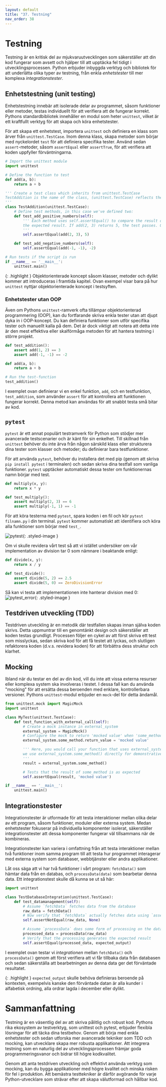 ```yaml
---
layout: default
title: "37. Testning"
nav_order: 38
---
```


# Testning
Testning är en kritisk del av mjukvaruutvecklingen som säkerställer att din kod fungerar som avsett och hjälper till att upptäcka fel tidigt i utvecklingsprocessen. Python erbjuder inbyggda verktyg och bibliotek för att underlätta olika typer av testning, från enkla _enhetstester_ till mer komplexa _integrationstester_.

## Enhetstestning (unit testing)
Enhetstestning innebär att isolerade delar av programmet, såsom funktioner eller metoder, testas individuellt för att verifiera att de fungerar korrekt. Pythons standardbibliotek innehåller en modul som heter `unittest`, vilket är ett kraftfullt verktyg för att skapa och köra enhetstester.

För att skapa ett enhetstest, importera `unittest` och definiera en klass som ärver från `unittest.TestCase`. Inom denna klass, skapa metoder som börjar med nyckelordet `test` för att definiera specifika tester. Använd sedan `assert`-metoder, såsom `assertEqual` eller `assertTrue`, för att verifiera att koden uppfyller förväntningarna.
```python
# Import the unittest module
import unittest

# Define the function to test
def add(a, b):
    return a + b

''' Create a test class which inherits from unittest.TestCase
TestAddition is the name of the class, (unittest.TestCase) reflects the inheritance
'''
class TestAddition(unittest.TestCase):      
    # Define test methods, in this case we've defined two:
    def test_add_positive_numbers(self):
        ''' Each method uses self.assertEqual() to compare the result of the function with
        the expected result. If add(2, 3) returns 5, the test passes. Otherwise it fails.
        '''
        self.assertEqual(add(2, 3), 5)

    def test_add_negative_numbers(self):
        self.assertEqual(add(-1, -1), -2)

# Run tests if the script is run
if __name__ == '__main__':
    unittest.main()
```

{: .highlight }
Objektorienterade koncept såsom klasser, metoder och dylikt kommer att introduceras i framtida kapitel. Ovan exempel visar bara på hur `unittest` nyttjar objektorienterade koncept i testsyften.

### Enhetstester utan OOP
Även om Pythons `unittest`-ramverk ofta tillämpar objektorienterad programmering (OOP), kan du fortfarande skriva enkla tester utan att djupt dyka in i OOP-koncept. Du kan definiera funktioner som utför specifika tester och manuellt kalla på dem. Det är dock viktigt att notera att detta inte är den mest effektiva eller skalförmåga metoden för att hantera testning i större projekt.
```python
def test_addition():
    assert add(1, 2) == 3
    assert add(-1, -1) == -2

def add(a, b):
    return a + b

# Run the test-function
test_addition()
```

I exemplet ovan definierar vi en enkel funktion, `add`, och en testfunktion, `test_addition`, som använder `assert` för att kontrollera att funktionen fungerar korrekt. Denna metod kan användas för att snabbt testa små bitar av kod.

## `pytest`
`pytest` är ett annat populärt testramverk för Python som stödjer mer avancerade testscenarier och är känt för sin enkelhet. Till skillnad från `unittest` behöver du inte ärva från någon särskild klass eller strukturera dina tester som klasser och metoder; du definierar bara testfunktioner.

För att använda `pytest`, behöver du installera det med pip (genom att skriva `pip install pytest` i terminalen) och sedan skriva dina testfall som vanliga funktioner. `pytest` upptäcker automatiskt dessa tester om funktionernas namn börjar med test.
```python
def multiply(x, y):
    return x * y

def test_multiply():
    assert multiply(2, 3) == 6
    assert multiply(-1, 1) == -1
```

För att köra testerna med `pytest`, spara koden i en fil och kör `pytest filnamn.py` i din terminal. `pytest` kommer automatiskt att identifiera och köra alla funktioner som börjar med `test_`.

![pytest](../assets/images/pytest.png){: .styled-image }

Om vi skulle revidera vårt test så att vi istället undersöker om vår implementation av division tar 0 som nämnare i beaktande enligt:
```python
def divide(x, y):
    return x / y

def test_divide():
    assert divide(5, 2) == 2.5
    assert divide(5, 0) == ZeroDivisionError
```

Så kan vi testa att implementationen inte hanterar division med 0:
![pytest_error](../assets/images/divideByZero_pytest.png){: .styled-image }

## Testdriven utveckling (TDD)
Testdriven utveckling är en metodik där testfallen skapas innan själva koden skrivs. Detta uppmuntrar till en genomtänkt design och säkerställer att koden testas grundligt. Processen följer en cykel av att först skriva ett test som misslyckas, sedan skriva kod för att få testet att lyckas, och slutligen refaktorera koden (d.v.s. revidera koden) för att förbättra dess struktur och klarhet.

## Mocking
Ibland när du testar en del av din kod, vill du inte att vissa externa resurser eller komplexa system ska involveras i testet. I dessa fall kan du använda "mocking" för att ersätta dessa beroenden med enklare, kontrollerbara versioner. Pythons `unittest`-modul erbjuder en `mock`-del för detta ändamål.
```python
from unittest.mock import MagicMock
import unittest

class MyTest(unittest.TestCase):
    def test_function_with_external_call(self):
        # Create a mock instance in external_system
        external_system = MagicMock()
        # Configure the mock to return 'mocked value' when 'some_method' is called
        external_system.some_method.return_value = 'mocked value'

        ''' Here, you would call your function that uses external_system but instead
        we use external_system.some_method() directly for demonstrative purposes
        '''
        result = external_system.some_method()

        # Tests that the result of some_method is as expected
        self.assertEqual(result, 'mocked value')

if __name__ == '__main__':
    unittest.main()
```

## Integrationstester
Integrationstester är utformade för att testa interaktioner mellan olika delar av ett program, såsom funktioner, moduler eller externa system. Medan enhetstester fokuserar på individuella komponenter isolerat, säkerställer integrationstester att dessa komponenter fungerar väl tillsammans när de kombineras.

Integrationstester kan variera i omfattning från att testa interaktioner mellan två funktioner inom samma program till att testa hur programmet interagerar med externa system som databaser, webbtjänster eller andra applikationer.

Låt oss säga att vi har två funktioner i vårt program: `fetchData()` som hämtar data från en databas, och `processData(data)` som bearbetar denna data. Ett integrationstest skulle då kunna se ut så här:
```python
import unittest

class TestDatabaseIntegration(unittest.TestCase):
    def test_datamanagement(self):
        # Assume `fetchData` fetches data from the database
        raw_data = fetchData()
        # Now verify that `fetchData` actually fetches data using `assertNotEqual()`
        self.assertNotEqual(raw_data, None)

        # Assume `processData` does some form of processing on the data
        processed_data = processData(raw_data)
        # Verify that the processing generates the expected result
        self.assertEqual(processed_data, expected_output)
```

I exemplet ovan testar vi _integrationen_ mellan `fetchData()` och `processData()` genom att först verifiera att vi får tillbaka data från databasen och sedan säkerställa att bearbetningen av denna data ger det förväntade resultatet.

{: .highlight }
`expected_output` skulle behöva definieras beroende på kontexten, exempelvis kanske den förväntade datan är alla kunder i alfabetisk ordning, alla ordrar lagda i december eller dylikt.

# Sammanfattning
Testning är en väsentlig del av att skriva pålitlig och robust kod. Pythons rika ekosystem av testverktyg, som unittest och pytest, erbjuder flexibla lösningar för att täcka dina testbehov. Genom att börja med enkla enhetstester och sedan utforska mer avancerade tekniker som TDD och mocking, kan utvecklare skapa mer robusta applikationer. Att integrera testning som en naturlig del av utvecklingsprocessen främjar goda programmeringsvanor och bidrar till högre kodkvalitet.

Genom att anta testdriven utveckling och effektivt använda verktyg som mocking, kan du bygga applikationer med högre kvalitet och minska risken för fel i produktion. Att bemästra testtekniker är därför avgörande för varje Python-utvecklare som strävar efter att skapa välutformad och hållbar kod.